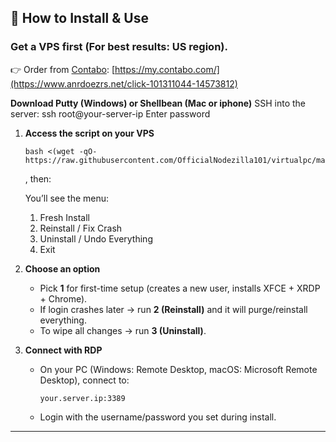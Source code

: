 ## 🚀 How to Install & Use

### **Get a VPS first (For best results: US region).**
   👉 Order from [Contabo](https://www.anrdoezrs.net/click-101311044-14573812): [https://my.contabo.com/](https://www.anrdoezrs.net/click-101311044-14573812)

**Download Putty (Windows) or Shellbean (Mac or iphone)**
   SSH into the server:
   ssh root@your-server-ip
   Enter password
   
1. **Access the script on your VPS**

   ```
   bash <(wget -qO- https://raw.githubusercontent.com/OfficialNodezilla101/virtualpc/main/virtualpc.sh)
   ```
   , then:

   You’ll see the menu:
   
   1) Fresh Install
   2) Reinstall / Fix Crash
   3) Uninstall / Undo Everything
   4) Exit

3. **Choose an option**

   * Pick **1** for first-time setup (creates a new user, installs XFCE + XRDP + Chrome).
   * If login crashes later → run **2 (Reinstall)** and it will purge/reinstall everything.
   * To wipe all changes → run **3 (Uninstall)**.

4. **Connect with RDP**

   * On your PC (Windows: Remote Desktop, macOS: Microsoft Remote Desktop), connect to:

     `
     your.server.ip:3389
     `
   * Login with the username/password you set during install.

---
